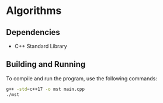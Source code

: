 # Algorithms

## Dependencies

- C++ Standard Library

## Building and Running

To compile and run the program, use the following commands:

```bash
g++ -std=c++17 -o mst main.cpp
./mst
